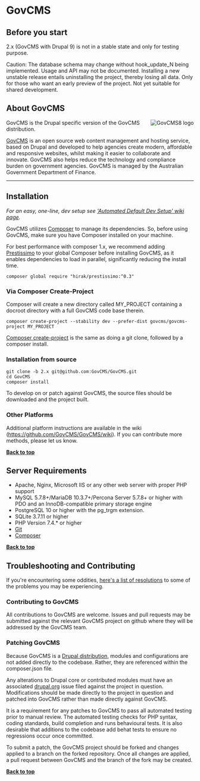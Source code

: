 # GovCMS

## Before you start

2.x (GovCMS with Drupal 9) is not in a stable state and only for testing purpose.

Caution: The database schema may change without hook_update_N being implemented. Usage and API may not be documented. Installing a new unstable release entails uninstalling the project, thereby losing all data. Only for those who want an early preview of the project. Not yet suitable for shared development.

## About GovCMS

<img src="https://www.drupal.org/files/styles/grid-3/public/project-images/govcms8.png" alt="GovCMS8 logo" align="right"/>

GovCMS is the Drupal specific version of the GovCMS distribution.

[GovCMS](https://www.govcms.gov.au) is an open source web content management and hosting service, based on Drupal and developed to help agencies create modern, affordable and responsive websites, whilst making it easier to collaborate and innovate. GovCMS also helps reduce the technology and compliance burden on government agencies. GovCMS is managed by the Australian Government Department of Finance.

---

## Installation

_For an easy, one-line, dev setup see ['Automated Default Dev Setup' wiki page](https://github.com/GovCMS/GovCMS/wiki/Automated-Default-Dev-Setup)._

GovCMS utilizes [Composer](https://getcomposer.org/) to manage its dependencies. So, before using GovCMS, make sure you have Composer installed on your machine.

For best performance with composer 1.x, we recommend adding [Prestissimo](https://github.com/hirak/prestissimo) to your global Composer before installing GovCMS, as it enables dependencies to load in parallel, significantly reducing the install time.

    composer global require "hirak/prestissimo:^0.3"

### Via Composer Create-Project

Composer will create a new directory called MY_PROJECT containing a docroot directory with a full GovCMS code base therein.

    composer create-project --stability dev --prefer-dist govcms/govcms-project MY_PROJECT

[Composer create-project](https://getcomposer.org/doc/03-cli.md#create-project) is the same as doing a git clone, followed by a composer install.

### Installation from source

    git clone -b 2.x git@github.com:GovCMS/GovCMS.git
    cd GovCMS
    composer install

To develop on or patch against GovCMS, the source files should be downloaded and the project built.

### Other Platforms

Additional platform instructions are available in the wiki (https://github.com/GovCMS/GovCMS/wiki).  If you can contribute more methods, please let us know.

**[Back to top](#govcms)**

## Server Requirements

* Apache, Nginx, Microsoft IIS or any other web server with proper PHP support
* MySQL 5.7.8+/MariaDB 10.3.7+/Percona Server 5.7.8+ or higher with PDO and an InnoDB-compatible primary storage engine
* PostgreSQL 10 or higher with the pg_trgm extension.
* SQLite 3.7.11 or higher
* PHP Version 7.4.* or higher
* [Git](http://git-scm.com/)
* [Composer](https://getcomposer.org/)

**[Back to top](#govcms)**

## Troubleshooting and Contributing

If you're encountering some oddities, [here's a list of resolutions](https://github.com/GovCMS/GovCMS/wiki/Troubleshooting) to some of the problems you may be experiencing.

### Contributing to GovCMS

All contributions to GovCMS are welcome. Issues and pull requests may be submitted against the relevant GovCMS project on github where they will be addressed by the GovCMS team.

### Patching GovCMS

Because GovCMS is a [Drupal distribution](https://www.drupal.org/documentation/build/distributions), modules and configurations are not added directly to the codebase. Rather, they are referenced within the composer.json file.

Any alterations to Drupal core or contributed modules must have an associated [drupal.org](https://www.drupal.org) issue filed against the project in question. Modifications should be made directly to the project in question and patched into GovCMS rather than made directly against GovCMS.

It is a requirement for any patches to GovCMS to pass all automated testing prior to manual review. The automated testing checks for PHP syntax, coding standards, build completion and runs behavioural tests. It is also desirable that additions to the codebase add behat tests to ensure no regressions occur once committed.

To submit a patch, the GovCMS project should be forked and changes applied to a branch on the forked repository. Once all changes are applied, a pull request between GovCMS and the branch of the fork may be created.

**[Back to top](#govcms)**
